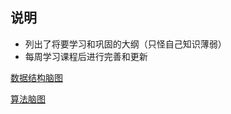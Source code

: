 ## 说明
* 列出了将要学习和巩固的大纲（只怪自己知识薄弱）
* 每周学习课程后进行完善和更新

[数据结构脑图](https://www.processon.com/view/link/5da29588e4b09df5500dd7e8)

[算法脑图](https://www.processon.com/view/link/5da32c15e4b09df5500f0e90)
